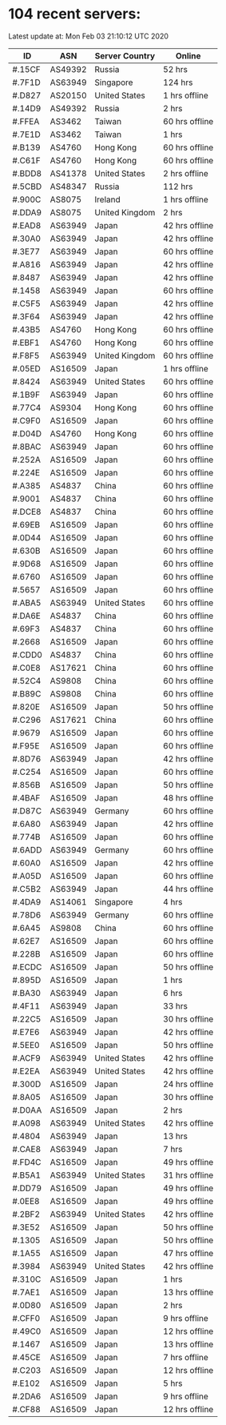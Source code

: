 # 104 recent servers:

Latest update at: Mon Feb 03 21:10:12 UTC 2020

| ID | ASN | Server Country | Online |
| -- | --- | -------------- | ------ |
| #.15CF | AS49392 | Russia | 52 hrs |
| #.7F1D | AS63949 | Singapore | 124 hrs |
| #.D827 | AS20150 | United States | 1 hrs offline |
| #.14D9 | AS49392 | Russia | 2 hrs |
| #.FFEA | AS3462 | Taiwan | 60 hrs offline |
| #.7E1D | AS3462 | Taiwan | 1 hrs |
| #.B139 | AS4760 | Hong Kong | 60 hrs offline |
| #.C61F | AS4760 | Hong Kong | 60 hrs offline |
| #.BDD8 | AS41378 | United States | 2 hrs offline |
| #.5CBD | AS48347 | Russia | 112 hrs |
| #.900C | AS8075 | Ireland | 1 hrs offline |
| #.DDA9 | AS8075 | United Kingdom | 2 hrs |
| #.EAD8 | AS63949 | Japan | 42 hrs offline |
| #.30A0 | AS63949 | Japan | 42 hrs offline |
| #.3E77 | AS63949 | Japan | 60 hrs offline |
| #.A816 | AS63949 | Japan | 42 hrs offline |
| #.8487 | AS63949 | Japan | 42 hrs offline |
| #.1458 | AS63949 | Japan | 60 hrs offline |
| #.C5F5 | AS63949 | Japan | 42 hrs offline |
| #.3F64 | AS63949 | Japan | 42 hrs offline |
| #.43B5 | AS4760 | Hong Kong | 60 hrs offline |
| #.EBF1 | AS4760 | Hong Kong | 60 hrs offline |
| #.F8F5 | AS63949 | United Kingdom | 60 hrs offline |
| #.05ED | AS16509 | Japan | 1 hrs offline |
| #.8424 | AS63949 | United States | 60 hrs offline |
| #.1B9F | AS63949 | Japan | 60 hrs offline |
| #.77C4 | AS9304 | Hong Kong | 60 hrs offline |
| #.C9F0 | AS16509 | Japan | 60 hrs offline |
| #.D04D | AS4760 | Hong Kong | 60 hrs offline |
| #.8BAC | AS63949 | Japan | 60 hrs offline |
| #.252A | AS16509 | Japan | 60 hrs offline |
| #.224E | AS16509 | Japan | 60 hrs offline |
| #.A385 | AS4837 | China | 60 hrs offline |
| #.9001 | AS4837 | China | 60 hrs offline |
| #.DCE8 | AS4837 | China | 60 hrs offline |
| #.69EB | AS16509 | Japan | 60 hrs offline |
| #.0D44 | AS16509 | Japan | 60 hrs offline |
| #.630B | AS16509 | Japan | 60 hrs offline |
| #.9D68 | AS16509 | Japan | 60 hrs offline |
| #.6760 | AS16509 | Japan | 60 hrs offline |
| #.5657 | AS16509 | Japan | 60 hrs offline |
| #.ABA5 | AS63949 | United States | 60 hrs offline |
| #.DA6E | AS4837 | China | 60 hrs offline |
| #.69F3 | AS4837 | China | 60 hrs offline |
| #.2668 | AS16509 | Japan | 60 hrs offline |
| #.CDD0 | AS4837 | China | 60 hrs offline |
| #.C0E8 | AS17621 | China | 60 hrs offline |
| #.52C4 | AS9808 | China | 60 hrs offline |
| #.B89C | AS9808 | China | 60 hrs offline |
| #.820E | AS16509 | Japan | 50 hrs offline |
| #.C296 | AS17621 | China | 60 hrs offline |
| #.9679 | AS16509 | Japan | 60 hrs offline |
| #.F95E | AS16509 | Japan | 60 hrs offline |
| #.8D76 | AS63949 | Japan | 42 hrs offline |
| #.C254 | AS16509 | Japan | 60 hrs offline |
| #.856B | AS16509 | Japan | 50 hrs offline |
| #.4BAF | AS16509 | Japan | 48 hrs offline |
| #.D87C | AS63949 | Germany | 60 hrs offline |
| #.6A80 | AS63949 | Japan | 42 hrs offline |
| #.774B | AS16509 | Japan | 60 hrs offline |
| #.6ADD | AS63949 | Germany | 60 hrs offline |
| #.60A0 | AS16509 | Japan | 42 hrs offline |
| #.A05D | AS16509 | Japan | 60 hrs offline |
| #.C5B2 | AS63949 | Japan | 44 hrs offline |
| #.4DA9 | AS14061 | Singapore | 4 hrs |
| #.78D6 | AS63949 | Germany | 60 hrs offline |
| #.6A45 | AS9808 | China | 60 hrs offline |
| #.62E7 | AS16509 | Japan | 60 hrs offline |
| #.228B | AS16509 | Japan | 60 hrs offline |
| #.ECDC | AS16509 | Japan | 50 hrs offline |
| #.895D | AS16509 | Japan | 1 hrs |
| #.BA30 | AS63949 | Japan | 6 hrs |
| #.4F11 | AS63949 | Japan | 33 hrs |
| #.22C5 | AS16509 | Japan | 30 hrs offline |
| #.E7E6 | AS63949 | Japan | 42 hrs offline |
| #.5EE0 | AS16509 | Japan | 50 hrs offline |
| #.ACF9 | AS63949 | United States | 42 hrs offline |
| #.E2EA | AS63949 | United States | 42 hrs offline |
| #.300D | AS16509 | Japan | 24 hrs offline |
| #.8A05 | AS16509 | Japan | 30 hrs offline |
| #.D0AA | AS16509 | Japan | 2 hrs |
| #.A098 | AS63949 | United States | 42 hrs offline |
| #.4804 | AS63949 | Japan | 13 hrs |
| #.CAE8 | AS63949 | Japan | 7 hrs |
| #.FD4C | AS16509 | Japan | 49 hrs offline |
| #.B5A1 | AS63949 | United States | 31 hrs offline |
| #.DD79 | AS16509 | Japan | 49 hrs offline |
| #.0EE8 | AS16509 | Japan | 49 hrs offline |
| #.2BF2 | AS63949 | United States | 42 hrs offline |
| #.3E52 | AS16509 | Japan | 50 hrs offline |
| #.1305 | AS16509 | Japan | 50 hrs offline |
| #.1A55 | AS16509 | Japan | 47 hrs offline |
| #.3984 | AS63949 | United States | 42 hrs offline |
| #.310C | AS16509 | Japan | 1 hrs |
| #.7AE1 | AS16509 | Japan | 13 hrs offline |
| #.0D80 | AS16509 | Japan | 2 hrs |
| #.CFF0 | AS16509 | Japan | 9 hrs offline |
| #.49C0 | AS16509 | Japan | 12 hrs offline |
| #.1467 | AS16509 | Japan | 13 hrs offline |
| #.45CE | AS16509 | Japan | 7 hrs offline |
| #.C203 | AS16509 | Japan | 12 hrs offline |
| #.E102 | AS16509 | Japan | 5 hrs |
| #.2DA6 | AS16509 | Japan | 9 hrs offline |
| #.CF88 | AS16509 | Japan | 12 hrs offline |


